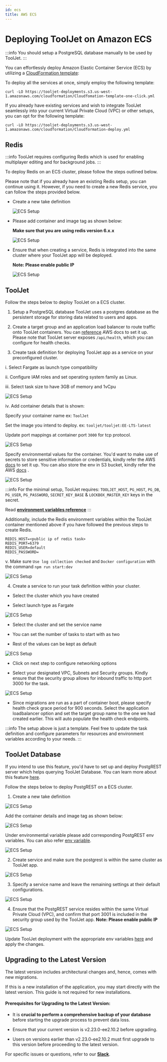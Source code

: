 ```yaml
---
id: ecs
title: AWS ECS
---
```


# Deploying ToolJet on Amazon ECS

:::info
You should setup a PostgreSQL database manually to be used by ToolJet.
:::

You can effortlessly deploy Amazon Elastic Container Service (ECS) by utilizing a [CloudFormation template](https://aws.amazon.com/cloudformation/):

To deploy all the services at once, simply employ the following template:

```
curl -LO https://tooljet-deployments.s3.us-west-1.amazonaws.com/cloudformation/Cloudfomation-template-one-click.yml
```

If you already have existing services and wish to integrate ToolJet seamlessly into your current Virtual Private Cloud (VPC) or other setups, you can opt for the following template:

```
curl -LO https://tooljet-deployments.s3.us-west-1.amazonaws.com/cloudformation/Cloudformation-deploy.yml
``` 

## Redis

:::info
ToolJet requires configuring Redis which is used for enabling multiplayer editing and for background jobs.
:::

To deploy Redis on an ECS cluster, please follow the steps outlined below.

Please note that if you already have an existing Redis setup, you can continue using it. However, if you need to create a new Redis service, you can follow the steps provided below.

- Create a new take definition 

  <div style={{textAlign: 'center'}}>
  
  <img className="screenshot-full" src="/img/setup/ecs/ecs-1.png" alt="ECS Setup" />
  
  </div>


- Please add container and image tag as shown below: 

  **Make sure that you are using redis version 6.x.x**

  <div style={{textAlign: 'center'}}>

  <img className="screenshot-full" src="/img/setup/ecs/ecs-2.png" alt="ECS Setup" />

  </div>

- Ensure that when creating a service, Redis is integrated into the same cluster where your ToolJet app will be deployed. 

  **Note: Please enable public IP**

  <div style={{textAlign: 'center'}}>

  <img className="screenshot-full" src="/img/setup/ecs/ecs-3.png" alt="ECS Setup" />

  </div>

## ToolJet

Follow the steps below to deploy ToolJet on a ECS cluster.

1. Setup a PostgreSQL database ToolJet uses a postgres database as the persistent storage for storing data related to users and apps.
2. Create a target group and an application load balancer to route traffic onto ToolJet containers. You can [reference](https://docs.aws.amazon.com/AmazonECS/latest/userguide/create-application-load-balancer.html) AWS docs to set it up. Please note that ToolJet server exposes `/api/health`, which you can configure for health checks.

3. Create task definition for deploying ToolJet app as a service on your preconfigured cluster.

  i. Select Fargate as launch type compatibility
   
  ii. Configure IAM roles and set operating system family as Linux. 
  
  iii. Select task size to have 3GB of memory and 1vCpu

  <div style={{textAlign: 'center'}}>

  <img className="screenshot-full" src="/img/setup/ecs/ecs-4.png" alt="ECS Setup" />

  </div>
  
  iv. Add container details that is shown: 

  Specify your container name ex: `ToolJet`

  Set the image you intend to deploy. ex: `tooljet/tooljet:EE-LTS-latest`

  Update port mappings at container port `3000` for tcp protocol.

  <div style={{textAlign: 'center'}}>

  <img className="screenshot-full" src="/img/setup/ecs/ecs-5.png" alt="ECS Setup" />

  </div>
  
  Specify environmental values for the container. You'd want to make use of secrets to store sensitive information or credentials, kindly refer the AWS [docs](https://docs.aws.amazon.com/AmazonECS/latest/developerguide/specifying-sensitive-data-secrets.html) to set it up. You can also store the env in S3 bucket, kindly refer the AWS [docs](https://docs.aws.amazon.com/AmazonECS/latest/developerguide/taskdef-envfiles.html) . 

  <div style={{textAlign: 'center'}}>

  <img className="screenshot-full" src="/img/setup/ecs/ecs-6.png" alt="ECS Setup" />

  </div>
  
  :::info
  For the minimal setup, ToolJet requires: `TOOLJET_HOST`, `PG_HOST`, `PG_DB`, `PG_USER`, `PG_PASSWORD`, `SECRET_KEY_BASE` & `LOCKBOX_MASTER_KEY` keys in the secret.
  
  Read **[environment variables reference](https://docs.tooljet.com/docs/setup/env-vars)**
  :::
  
  Additionally, include the Redis environment variables within the ToolJet container mentioned above if you have followed the previous steps to create Redis.
  
  ```
  REDIS_HOST=<public ip of redis task>
  REDIS_PORT=6379
  REDIS_USER=default
  REDIS_PASSWORD=
  ```
  
  v. Make sure `Use log collection checked` and `Docker configuration` with the command `npm run start:dev`

  <div style={{textAlign: 'center'}}>

  <img className="screenshot-full" src="/img/setup/ecs/ecs-8.png" alt="ECS Setup" />

  </div>

4. Create a service to run your task definition within your cluster.

  - Select the cluster which you have created
  
  - Select launch type as Fargate 

  <div style={{textAlign: 'center'}}>

  <img className="screenshot-full" src="/img/setup/ecs/ecs-9.png" alt="ECS Setup" />

  </div>
  
  - Select the cluster and set the service name
  
  - You can set the number of tasks to start with as two

  - Rest of the values can be kept as default

  <div style={{textAlign: 'center'}}>

  <img className="screenshot-full" src="/img/setup/ecs/ecs-10.png" alt="ECS Setup" />

  </div>
  
  - Click on next step to configure networking options
  
  - Select your designated VPC, Subnets and Security groups. Kindly ensure that the security group allows for inbound traffic to http port 3000 for the task.

  <div style={{textAlign: 'center'}}>

  <img className="screenshot-full" src="/img/setup/ecs/ecs-11.png" alt="ECS Setup" />

  </div>
  
  - Since migrations are run as a part of container boot, please specify health check grace period for 900 seconds. Select the application loadbalancer option and set the target group name to the one we had created earlier. This will auto populate the health check endpoints.

:::info
The setup above is just a template. Feel free to update the task definition and configure parameters for resources and environment variables according to your needs.
:::


## ToolJet Database

If you intend to use this feature, you'd have to set up and deploy PostgREST server which helps querying ToolJet Database. You can learn more about this feature [here](https://docs.tooljet.com/docs/tooljet-database).

Follow the steps below to deploy PostgREST on a ECS cluster. 

1. Create a new take definition

  <div style={{textAlign: 'center'}}>

  <img className="screenshot-full" src="/img/setup/ecs/ecs-12.png" alt="ECS Setup" />

  </div>
  
  Add the container details and image tag as shown below:

  <div style={{textAlign: 'center'}}>

  <img className="screenshot-full" src="/img/setup/ecs/ecs-13.png" alt="ECS Setup" />

  </div>
  
  Under environmental variable please add corresponding PostgREST env variables. You can also refer [env variable](https://docs.tooljet.com/docs/setup/env-vars/#postgrest-server-optional).

  <div style={{textAlign: 'center'}}>

  <img className="screenshot-full" src="/img/setup/ecs/ecs-14.png" alt="ECS Setup" />

  </div>


2. Create service and make sure the postgrest is within the same cluster as ToolJet app. 

  <div style={{textAlign: 'center'}}>

  <img className="screenshot-full" src="/img/setup/ecs/ecs-15.png" alt="ECS Setup" />

  </div>


3. Specify a service name and leave the remaining settings at their default configurations.

  <div style={{textAlign: 'center'}}>

  <img className="screenshot-full" src="/img/setup/ecs/ecs-16.png" alt="ECS Setup" />

  </div>

4. Ensure that the PostgREST service resides within the same Virtual Private Cloud (VPC), and confirm that port 3001 is included in the security group used by the ToolJet app. **Note: Please enable public IP**

  <div style={{textAlign: 'center'}}>

  <img className="screenshot-full" src="/img/setup/ecs/ecs-17.png" alt="ECS Setup" />

  </div>

Update ToolJet deployment with the appropriate env variables [here](https://docs.tooljet.com/docs/setup/env-vars/#enable-tooljet-database--optional-) and apply the changes.

## Upgrading to the Latest Version

The latest version includes architectural changes and, hence, comes with new migrations.

If this is a new installation of the application, you may start directly with the latest version. This guide is not required for new installations.

#### Prerequisites for Upgrading to the Latest Version:

- It is **crucial to perform a comprehensive backup of your database** before starting the upgrade process to prevent data loss.

- Ensure that your current version is v2.23.0-ee2.10.2 before upgrading. 

- Users on versions earlier than v2.23.0-ee2.10.2 must first upgrade to this version before proceeding to the latest version.

For specific issues or questions, refer to our **[Slack](https://tooljet.slack.com/join/shared_invite/zt-25438diev-mJ6LIZpJevG0LXCEcL0NhQ#)**.
